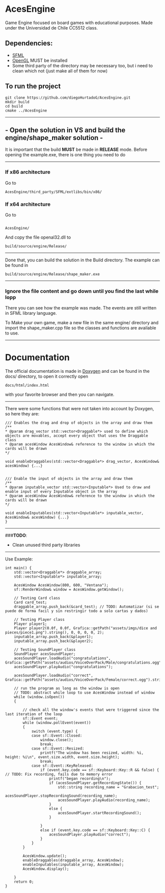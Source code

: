 # AcesEngine
Game Engine focused on board games with educational purposes. Made under the Universidad de Chile CC5512 class.

## Dependencies:
-	[SFML](https://www.sfml-dev.org/index.php)
-	[OpenGL](https://www.opengl.org//) MUST be installed
-	Some third party of the directory may be necessary too, but i need to clean which not (just make all of them for now)

## To run the project
```
git clone https://github.com/diegoHurtadoG/AcesEngine.git
mkdir build
cd build
cmake ../AcesEngine
```
---


## - Open the solution in VS and build the engine/shape_maker solution -
It is important that the build **MUST** be made in **RELEASE** mode. Before opening the example.exe, there is one thing you need to do


---
###  If x86 architecture
Go to 
```
AcesEngine/third_party/SFML/extlibs/bin/x86/
```
### If x64 architecture
Go to
```

AcesEngine/
```

And copy the file openal32.dll to
```
build/source/engine/Release/
```
---
Done that, you can build the solution in the Build directory. 
The example can be found in
```
build/source/engine/Release/shape_maker.exe
```
---
### Ignore the file content and go down until you find the last while lopp
There you can see how the example was made. The events are still written in SFML library language.

To Make your own game, make a new file in the same engine/ directory and import the shape_maker.cpp file so the classes and functions are available to use.

---
# Documentation
The official documentation is made in [Doxygen](https://www.doxygen.nl/index.html) and can be found in the docs/ directory, to open it correctly open
```
docs/html/index.html
```
with your favorite browser and then you can navigate.

---
There were some functions that were not taken into account by Doxygen, so here they are:
```
/// Enables the drag and drop of objects in the array and draw them
/**
* @param drag_vector std::vector<Draggable*> used to define which objects are movables, accept every object that uses the Draggable class
* @param acesWindow AcesWindow& reference to the window in which the cards will be drawn
*/

void enableDraggables(std::vector<Draggable*> drag_vector, AcesWindow& acesWindow) {...}


/// Enable the input of objects in the array and draw them
/**
* @param inputable_vector std::vector<Inputable*> Used to draw and enable input of every Inputable object in the array
* @param acesWindow AcesWindow& reference to the window in which the cards will be drawn
*/

void enableInputables(std::vector<Inputable*> inputable_vector, AcesWindow& acesWindow) {...}
}
```

---
###**TODO**:
-	Clean unused third party libraries

---
Use Example:
```
int main() {
    std::vector<Draggable*> draggable_array;
    std::vector<Inputable*> inputable_array;

    AcesWindow AcesWindow(800, 600, "Ventana");
    sf::RenderWindow& window = AcesWindow.getWindow();

    // Testing Card class
    Card card_test;
    draggable_array.push_back(&card_test); // TODO: Automatizar (si se puede de forma facil y sin restringir todo a solo cartas y dados)

    // Testing Player class
    Player player1;
    Player player2(0.0f, 0.0f, Grafica::getPath("assets/imgs/dice and pieces/piece1.png").string(), 0, 0, 0, 0, 2);
    inputable_array.push_back(&player1);
    inputable_array.push_back(&player2);

    // Testing SoundPlayer class
    SoundPlayer acesSoundPlayer;
    acesSoundPlayer.loadAudio("congratulations", Grafica::getPath("assets/audios/VoiceOverPack/Male/congratulations.ogg").string());
    acesSoundPlayer.playAudio("congratulations");

    acesSoundPlayer.loadAudio("correct", Grafica::getPath("assets/audios/VoiceOverPack/Female/correct.ogg").string());

    // run the program as long as the window is open
    // TODO: abstract while loop to use AcesWindow instead of window
    while (window.isOpen())
    {

        // check all the window's events that were triggered since the last iteration of the loop
        sf::Event event;
        while (window.pollEvent(event))
        {
            switch (event.type) {
            case sf::Event::Closed:
                window.close();
                break;
            case sf::Event::Resized:
                printf("The window has been resized, width: %i, height: %i\n", event.size.width, event.size.height);
                break;
            case sf::Event::KeyReleased:
                if (event.key.code == sf::Keyboard::Key::R && false) { // TODO: Fix recording, fails due to memory error
                    printf("began recording\n");
                    if (acesSoundPlayer.getRecordingState()) {
                        std::string recording_name = "Grabacion_test";
                        acesSoundPlayer.stopRecordingSound(recording_name);
                        acesSoundPlayer.playAudio(recording_name);
                    }
                    else {
                        acesSoundPlayer.startRecordingSound();
                    }
                    
                }
                else if (event.key.code == sf::Keyboard::Key::C) {
                    acesSoundPlayer.playAudio("correct");
                }
            }
        }

        AcesWindow.update();
        enableDraggables(draggable_array, AcesWindow);
        enableInputables(inputable_array, AcesWindow);
        AcesWindow.display();

    }
    return 0;
}
```


